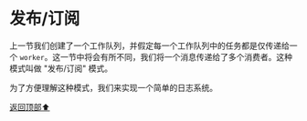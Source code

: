 # 发布/订阅

上一节我们创建了一个工作队列，并假定每一个工作队列中的任务都是仅传递给一个 `worker`。这一节中将会有所不同，我们将一个消息传递给了多个消费者。这种模式叫做 "发布/订阅" 模式。

为了方便理解这种模式，我们来实现一个简单的日志系统。


[返回顶部⬆︎](#top)